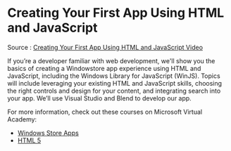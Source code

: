 # Creating Your First App Using HTML and JavaScript

Source : [Creating Your First App Using HTML and JavaScript Video](https://channel9.msdn.com/Events/Build/2013/2-081)

If you’re a developer familiar with web development, we'll show you the basics of creating a Windowstore app experience using HTML and JavaScript, including the Windows Library for JavaScript (WinJS). Topics will include leveraging your existing HTML and JavaScript skills, choosing the right controls and design for your content, and integrating search into your app. We’ll use Visual Studio and Blend to develop our app.

For more information, check out these courses on Microsoft Virtual Academy:
* [Windows Store Apps](http://www.microsoftvirtualacademy.com/product-training/product-windows-store-apps?prid=ch9_build)
* [HTML 5](http://www.microsoftvirtualacademy.com/training-topics/html5?prid=ch9_build)